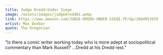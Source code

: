 ```yaml
---
title: Judge Dredd:Under Siege
image: /assets/images/judgedredd01.webp
link: https://www.amazon.com/JUDGE-DREDD-UNDER-SIEGE-TP/dp/1684053978
artist: Max Dunbar
quote: The Oregonian
---
```


"Is there a comic writer working today who is more adept at sociopolitical commentary than Mark Russell? ...Dredd at his Dredd-iest."
                 